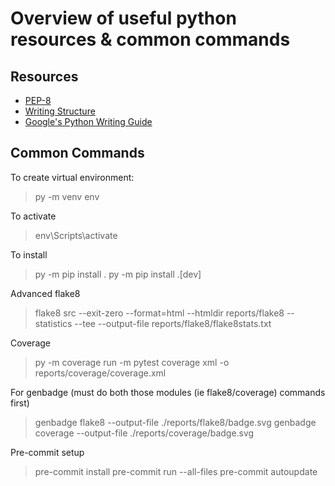 # Overview of useful python resources & common commands

## Resources

- [PEP-8](https://realpython.com/python-pep8/)
- [Writing Structure](https://docs.python-guide.org/writing/structure/)
- [Google's Python Writing Guide](https://google.github.io/styleguide/pyguide.htm)

## Common Commands

To create virtual environment:
>py -m venv env

To activate
>env\Scripts\activate

To install
>py -m pip install .
>py -m pip install .[dev]

Advanced flake8
>flake8 src --exit-zero --format=html --htmldir reports/flake8 --statistics --tee --output-file reports/flake8/flake8stats.txt

Coverage
>py -m coverage run -m pytest
>coverage xml -o reports/coverage/coverage.xml

For genbadge (must do both those modules (ie flake8/coverage) commands first)
>genbadge flake8 --output-file ./reports/flake8/badge.svg
>genbadge coverage --output-file ./reports/coverage/badge.svg  

Pre-commit setup
>pre-commit install
>pre-commit run --all-files
>pre-commit autoupdate
